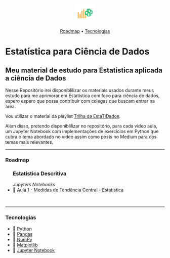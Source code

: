 <p align="center">
  <img height="60px" src="./materiais_uteis/logo_estatistica_data_science.png">
</p>

<p align="center">
    <a href="#roadmap">Roadmap</a>
  • <a href="#techs">Tecnologias</a> 
</p>

# Estatística para Ciência de Dados

## Meu material de estudo para Estatística aplicada a ciência de Dados

Nesse Repositório irei disponiblilizar os materiais usados durante meus estudo para me aprimorar em Estatística com foco para ciência de dados, espero espero que possa contribuir com colegas que buscam entrar na área.

Vou utilizar o material da playlist [Trilha da EstaTiDados](https://www.youtube.com/playlist?list=PLjdDBZW3EmXe6hO2Rt5Q9I5wzRZ7j7K8P).

Além disso, pretendo disponiblilizar no repositório, para cada video aula, um Jupyter Notebook com implementações de exercícios em Python que cubra o tema abordado no vídeo assim como posts no Medium para dos temas mais relevantes.

---

<h3>Roadmap</h3>


<p id="roadmap"> 
  <ul>
    <h3>Estatística Descritiva</h3>
    <p> </p>
    <em>Jupyters Notebooks</em>
    <br>
    <li>📜 <a href="./jup_notebooks/aula1_medidas_de_tendencia_central_estatistica.ipynb">Aula 1 - Medidas de Tendência Central - Estatística</a></li>
  </ul>
  <br>
</p>

---

<h3>Tecnologias</h3>

<p id="roadmap"> 
  <ul>
    <li>📜 <a href="">Python</a></li>
    <li>📜 <a href="">Pandas</a></li>
    <li>📜 <a href="">NumPy</a></li>
    <li>📜 <a href="">Matplotlib</a></li>
    <li>📜 <a href="">Jupyter Notebook</a></li>
  </ul>
  <br>
</p>

